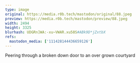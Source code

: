 ```yaml
---
type: image
original: https://media.r0b.tech/mastodon/original/88.jpeg
preview: https://media.r0b.tech/mastodon/preview/88.jpeg
width: 2494
height: 3325
blurhash: UDGRn]WA:-xu~VWAR.xu58S#ABk9D*jZxtbX
refs:
  mastodon_media: ['111428144436659126']
---
```


Peering through a broken down door to an over grown courtyard 
